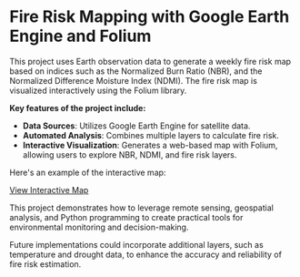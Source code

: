 # Fire Risk Mapping with Google Earth Engine and Folium

This project uses Earth observation data to generate a weekly fire risk map based on indices such as the Normalized Burn Ratio (NBR), and the Normalized Difference Moisture Index (NDMI). The fire risk map is visualized interactively using the Folium library.


**Key features of the project include:**
- **Data Sources**: Utilizes Google Earth Engine for satellite data.
- **Automated Analysis**: Combines multiple layers to calculate fire risk.
- **Interactive Visualization**: Generates a web-based map with Folium, allowing users to explore NBR, NDMI, and fire risk layers.

Here's an example of the interactive map:

[View Interactive Map](https://baframirez.github.io/Fire-Risk-Map/fire_risk_map_example(10-17nov).html)

This project demonstrates how to leverage remote sensing, geospatial analysis, and Python programming to create practical tools for environmental monitoring and decision-making.

Future implementations could incorporate additional layers, such as temperature and drought data, to enhance the accuracy and reliability of fire risk estimation.
